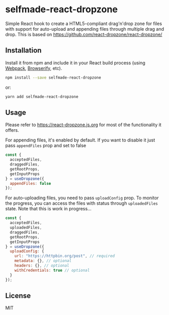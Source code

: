# selfmade-react-dropzone

Simple React hook to create a HTML5-compliant drag'n'drop zone for files with support for auto-upload and appending files through multiple drag and drop. This is based on https://github.com/react-dropzone/react-dropzone/

## Installation

Install it from npm and include it in your React build process (using [Webpack](http://webpack.github.io/), [Browserify](http://browserify.org/), etc).

```bash
npm install --save selfmade-react-dropzone
```

or:

```bash
yarn add selfmade-react-dropzone
```

## Usage

Please refer to https://react-dropzone.js.org for most of the functionality it offers.

For appending files, it's enabled by default. If you want to disable it just pass `appendFiles` prop and set to false

```javascript
const {
  acceptedFiles,
  draggedFiles,
  getRootProps,
  getInputProps
} = useDropzone({
  appendFiles: false
});
```

For auto-uploading files, you need to pass `uploadConfig` prop. To monitor the progress, you can access the files with status through `uploadedFiles` state. Note that this is work in progress...

```javascript
const {
  acceptedFiles,
  uploadedFiles,
  draggedFiles,
  getRootProps,
  getInputProps
} = useDropzone({
  uploadConfig: {
    url: "https://httpbin.org/post", // required
    metadata: {}, // optional
    headers: {}, // optional
    withCredentials: true // optional
  }
});
```

## License

MIT
